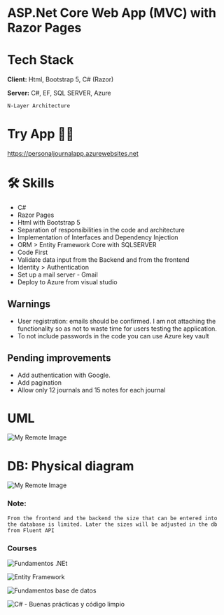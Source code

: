 # ASP.Net Core Web App (MVC) with Razor Pages

# Tech Stack

**Client:** Html, Bootstrap 5, C# (Razor)

**Server:** C#, EF, SQL SERVER, Azure

```bash
N-Layer Architecture
```
# Try App 👩‍💻

https://personaljournalapp.azurewebsites.net

# 🛠 Skills
* C#
* Razor Pages
* Html with Bootstrap 5
* Separation of responsibilities in the code and architecture
* Implementation of Interfaces and Dependency Injection
* ORM > Entity Framework Core with SQLSERVER
* Code First
* Validate data input from the Backend and from the frontend
* Identity > Authentication
* Set up a mail server - Gmail
* Deploy to Azure from visual studio

## Warnings

* User registration: emails should be confirmed. I am not attaching the functionality so as not to waste time for users testing the application.
* To not include passwords in the code you can use Azure key vault

## Pending improvements

* Add authentication with Google.
* Add pagination
* Allow only 12 journals and 15 notes for each journal

# UML

![My Remote Image](https://uc0d713d745018509f12dd6bd72b.previews.dropboxusercontent.com/p/thumb/ABvIrMGUusmOmDMKObENRSFt5nRhtORCdRKuXeVWd6zq0lVp666RdG2d3nBzddk45TIUM6o5q0hGl5pVH33PEhO171aezKKaoVT3nCTqiLIiM3PdeH0Rd8Rcr5mYvjTQOOCaqgYSDjd1N68fkmSR6Y10t5_UZmnOFpo07nxqKfIf_CtI5wd9WM0n-TtHOQHH5aVeB4MrKu-NwYAo4OwBfV-4dMKLTP5WK_f2x-qmFApxsnVCEjCiAT38xfK6bGmikbagY74JjVV0fEe0aTRyHfBoaQMCQsjrdvdBY9-r1C9xCVTy95-1VJVzZOCIPH9Pvk4HlMs1hsPhZBV1lYl1XkQTIORXsjsDHGC0geBEthm7KbmMtS0q3FMlvKwElldHERj4AVooYfHtfuGgvzrjtMW74tZi3Y-o4qecIGyc5QMliA/p.png)

# DB: Physical diagram

![My Remote Image](https://uc4cd59f6c8edf509b03c56ec526.previews.dropboxusercontent.com/p/thumb/ABtJAI1ZFNp2INoEi9vM9ruxJFun5IE0hHkpmWtr7fi91W3gBcAVBRVWZVs5pC9ZCV5Bk932WVXId0H30RBmv-XJrMyp8t0yxavc1oNRqMoziIu94EuUP91s8qe4SMgKI_MJgVQlvS5MdRUjs1kTVq0AJQlxUalQNBFLlGoZajmomtyXUPVmRnolOPzitkMBjtUKA7b3ZS22mogiXlyclf3eaJazY-ITn2TVtdS94KzGtaM1evsgqgXEs_Dh5bYhp77acDyJH3FnYsEUr74N5PTVR3b7Q3jxDsD6wnd_H689HmqVsQ0qufIeHT4-1-s32WRGI67Bg_E7aTbYXYUqK7Lqpj8fPf_TwIrZodAzDjVgjUgqjm3TlAjXV3Bui4Hi17qWD9Dy0EFe3SxVJf2S3AwQUh68W7zeJx41icevlyQWXg/p.png)

### Note:
    From the frontend and the backend the size that can be entered into the database is limited. Later the sizes will be adjusted in the db from Fluent API

### Courses

![Fundamentos .NEt](https://uca2ef9a28004d7dcebb25761b94.previews.dropboxusercontent.com/p/pdf_img/ABs4M8tt3N2o-Y8blAP6pd6hI_7Z6lcMo6b-hqdWHXKJ3YA_guJhRN-JX3fIB8zfDR15VL35y1zK1BRcUCidPmrihXx_JEFoKlboF_yYWdK1buPVMa4ztWr9KnAV34ynkn6SpfqQXgwRfxHntnJDWZNsrQFqT_HR8v5eiiGNgsh4cmqrzzsZDwJNSPDGvb3xKIn6RZZ1JfoRNZjG8aC4YBIYFonmmZsWNSz2VmE3nGcr-Dow1yz8oaB-1bXQIeVp5qtMw7bIIn73MM1XIkCK-2vW3lEUQU3CNhevKK1cVf7mhliBvnExD6QrHGaiobKDbsaf0V68nReukkkIy1HiukVmAMYpSco3dbk8QGeYIVi997-WphpPZmk1ve0rj2g0swvVFRteP8MXqBoozDiaKi21/p.png?page=0&scale_percent=0)

![Entity Framework](https://ucb3e5c2be55249332d86fbcf259.previews.dropboxusercontent.com/p/pdf_img/ABtAeHr0IB3SZ4t11wW30icDm0-c1fon2O4MtrszevzpMVxuEelNNIWG6FyEkXqm4hIakr8D8FJbBhQOV0M_f6nuRNFluRHPlQ1h7Mo4nTmDpxwz_37kxja3Lr01_q_CSINs-DMlBUI4MuJya6qFO0YG51mwJp08nidKpInkAxNsLE3qqJHpfF8SILboo8LYLEsCjqxQrh4GFxSY1w_dtP9iN0OjfrWL-wtanUVGleBGxMJ6egFXoOt-vevMzzo1f20yTOPWdclzamqzqq0hmjzVMLHKmNtkilbzkTFnRiJuVIU_zywRsVWhpi_Gigy7UGUGgrhLqK_iwEeDteRhxmA4WyKVaSg4SLo6rJPOb9tEUf_vs0Yh9kwviBlr1lrE3VOXt1BB3Q288tRMdVw9qEYU/p.png?page=0&scale_percent=0)

![Fundamentos base de datos](https://uc995d8361d579c970c01b6750e4.previews.dropboxusercontent.com/p/pdf_img/ABvfQK3g-Mj6de6Ex6IoqxHx3D9BtJXnKPwNSXhwT2jbgNyV_GmVvZSjbO73XnxTj1GXz4uEOEUHV4qRoPmZpsYBPgvHr_IVLlR8tjn4vm1-red_ifBApWlnUOvsd6eAvFlbxRA9jFC2CCEf25qTExVBEC6IfqHOXXtJBxKL8ibVOjygCQUYE1i5TI7-QVamrzZpWXGGfFbEmsg18utcx-_wO8A_0mCy5lPNvTokykFeZRQUxeOvI3d4lmos3r_WqGJFDXy15tIjwCdQi63WVf5dn_wQSdSN3soFx_X_luQEse_tNBToSBSVKzTaqD6YQ_KghaHJDZ2p_3o_WLtt-DedZ8-4B8Xc_EdOIs7_HNjipFntms5EfUl7IOy1vzDfEc1gDJqjBClcL81IHYQiWZkZ/p.png?page=0&scale_percent=0)

![C# - Buenas prácticas y código limpio](https://uc9d6dd216beadf871447b22f666.previews.dropboxusercontent.com/p/pdf_img/ABuxzKUG0NqgwTHbJCWV-05mSG8dN7z1gs2OAV_Fc9FS3FvJyrp-JqOV-UQdCAEGyKTBb7PBPRYMICMHVWquIYgGH5DTdWdpRbxip2bAePV7Aoe1cqG1p_pUuXHP2Ml1TUlRWYS9ruWV-TSNQQQ-UFfQY8VMlASpSuHER4MlDNuTJafgfA8z82mttBihwfTIzE5FE0E00rsBf3fHe1oZ9IBpr3fH0XE1RxDA0KMGoBZ2u9Cr_tpyZCJF_F7vEgzGaGwYGAA38GiAudfz6J4_9A9o-p3MXsCjvveEtSs0mluUW_W-9-Na3fx8VEgGpcHGcWQzpgXn36dAVsN4y08yj_ixts_fgV3jfvpPzud1d195-pvYLBPt1piqq1w9qQXTcqo2Q--Wvv1D3W65XNuIKMyz/p.png?page=0&scale_percent=0)